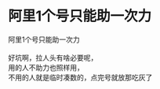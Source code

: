 # 阿里1个号只能助一次力


阿里1个号只能助一次力<br />
<br />
好坑啊，拉人头有啥必要呢，<br />
用的人不助力也照样用，<br />
不用的人就是临时凑数的，点完号就放那吃灰了<img id="aimg_RR1b4" onclick="zoom(this, this.src, 0, 0, 0)" class="zoom" src="https://cdn.jsdelivr.net/gh/hishis/forum-master/public/images/patch.gif" onmouseover="img_onmouseoverfunc(this)" onload="thumbImg(this)" border="0" alt="" />
